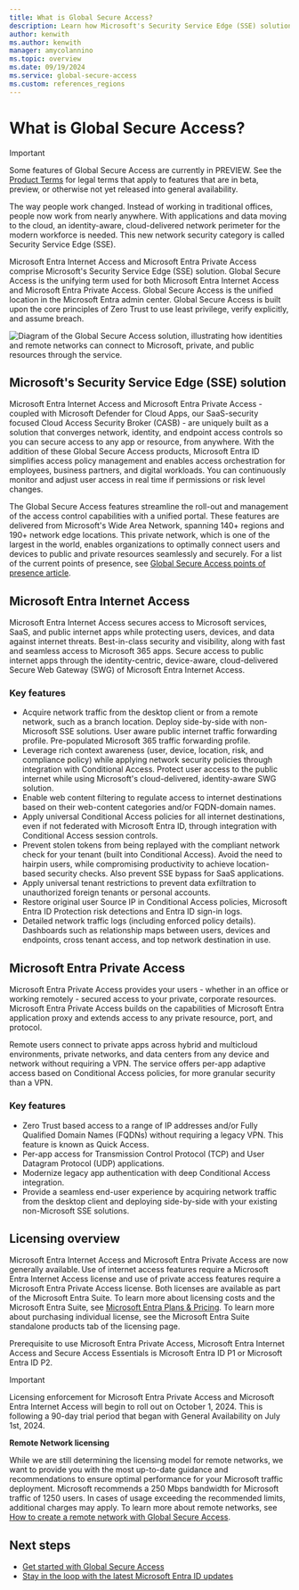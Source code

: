 ```yaml
---
title: What is Global Secure Access?
description: Learn how Microsoft's Security Service Edge (SSE) solution, Global Secure Access, provides network access control and visibility to users and devices inside and outside a traditional office.
author: kenwith
ms.author: kenwith
manager: amycolannino
ms.topic: overview
ms.date: 09/19/2024
ms.service: global-secure-access
ms.custom: references_regions
---
```


# What is Global Secure Access?

> [!IMPORTANT]
> Some features of Global Secure Access are currently in PREVIEW.
> See the [Product Terms](https://aka.ms/EntraPreviewsTermsOfUse) for legal terms that apply to features that are in beta, preview, or otherwise not yet released into general availability.

The way people work changed. Instead of working in traditional offices, people now work from nearly anywhere. With applications and data moving to the cloud, an identity-aware, cloud-delivered network perimeter for the modern workforce is needed. This new network security category is called Security Service Edge (SSE).

Microsoft Entra Internet Access and Microsoft Entra Private Access comprise Microsoft's Security Service Edge (SSE) solution. Global Secure Access is the unifying term used for both Microsoft Entra Internet Access and Microsoft Entra Private Access. Global Secure Access is the unified location in the Microsoft Entra admin center. Global Secure Access is built upon the core principles of Zero Trust to use least privilege, verify explicitly, and assume breach.

![Diagram of the Global Secure Access solution, illustrating how identities and remote networks can connect to Microsoft, private, and public resources through the service.](media/overview-what-is-global-secure-access/global-secure-access-diagram.png)

## Microsoft's Security Service Edge (SSE) solution

Microsoft Entra Internet Access and Microsoft Entra Private Access - coupled with Microsoft Defender for Cloud Apps, our SaaS-security focused Cloud Access Security Broker (CASB) - are uniquely built as a solution that converges network, identity, and endpoint access controls so you can secure access to any app or resource, from anywhere. With the addition of these Global Secure Access products, Microsoft Entra ID simplifies access policy management and enables access orchestration for employees, business partners, and digital workloads. You can continuously monitor and adjust user access in real time if permissions or risk level changes.

The Global Secure Access features streamline the roll-out and management of the access control capabilities with a unified portal. These features are delivered from Microsoft's Wide Area Network, spanning 140+ regions and 190+ network edge locations. This private network, which is one of the largest in the world, enables organizations to optimally connect users and devices to public and private resources seamlessly and securely. For a list of the current points of presence, see [Global Secure Access points of presence article](reference-points-of-presence.md).

## Microsoft Entra Internet Access

Microsoft Entra Internet Access secures access to Microsoft services, SaaS, and public internet apps while protecting users, devices, and data against internet threats. Best-in-class security and visibility, along with fast and seamless access to Microsoft 365 apps. Secure access to public internet apps through the identity-centric, device-aware, cloud-delivered Secure Web Gateway (SWG) of Microsoft Entra Internet Access.

### Key features

- Acquire network traffic from the desktop client or from a remote network, such as a branch location. Deploy side-by-side with non-Microsoft SSE solutions. User aware public internet traffic forwarding profile. Pre-populated Microsoft 365 traffic forwarding profile. 
- Leverage rich context awareness (user, device, location, risk, and compliance policy) while applying network security policies through integration with Conditional Access. Protect user access to the public internet while using Microsoft's cloud-delivered, identity-aware SWG solution. 
- Enable web content filtering to regulate access to internet destinations based on their web-content categories and/or FQDN-domain names. 
- Apply universal Conditional Access policies for all internet destinations, even if not federated with Microsoft Entra ID, through integration with Conditional Access session controls. 
- Prevent stolen tokens from being replayed with the compliant network check for your tenant (built into Conditional Access). Avoid the need to hairpin users, while compromising productivity to achieve location-based security checks. Also prevent SSE bypass for SaaS applications.   
- Apply universal tenant restrictions to prevent data exfiltration to unauthorized foreign tenants or personal accounts.
- Restore original user Source IP in Conditional Access policies, Microsoft Entra ID Protection risk detections and Entra ID sign-in logs. 
- Detailed network traffic logs (including enforced policy details). Dashboards such as relationship maps between users, devices and endpoints, cross tenant access, and top network destination in use.

## Microsoft Entra Private Access

Microsoft Entra Private Access provides your users - whether in an office or working remotely - secured access to your private, corporate resources. Microsoft Entra Private Access builds on the capabilities of Microsoft Entra application proxy and extends access to any private resource, port, and protocol.

Remote users connect to private apps across hybrid and multicloud environments, private networks, and data centers from any device and network without requiring a VPN. The service offers per-app adaptive access based on Conditional Access policies, for more granular security than a VPN.

### Key features

- Zero Trust based access to a range of IP addresses and/or Fully Qualified Domain Names (FQDNs) without requiring a legacy VPN. This feature is known as Quick Access.
- Per-app access for Transmission Control Protocol (TCP) and User Datagram Protocol (UDP) applications.
- Modernize legacy app authentication with deep Conditional Access integration.
- Provide a seamless end-user experience by acquiring network traffic from the desktop client and deploying side-by-side with your existing non-Microsoft SSE solutions.

## Licensing overview 
Microsoft Entra Internet Access and Microsoft Entra Private Access are now generally available. Use of internet access features require a Microsoft Entra Internet Access license and use of private access features require a Microsoft Entra Private Access license. Both licenses are available as part of the Microsoft Entra Suite. To learn more about licensing costs and the Microsoft Entra Suite, see [Microsoft Entra Plans & Pricing](https://www.microsoft.com/security/business/microsoft-entra-pricing). To learn more about purchasing individual license, see the Microsoft Entra Suite standalone products tab of the licensing page.

Prerequisite to use Microsoft Entra Private Access, Microsoft Entra Internet Access and Secure Access Essentials is Microsoft Entra ID P1 or Microsoft Entra ID P2.

> [!IMPORTANT]
> Licensing enforcement for Microsoft Entra Private Access and Microsoft Entra Internet Access will begin to roll out on October 1, 2024. This is following a 90-day trial period that began with General Availability on July 1st, 2024.

**Remote Network licensing**

While we are still determining the licensing model for remote networks, we want to provide you with the most up-to-date guidance and recommendations to ensure optimal performance for your Microsoft traffic deployment. Microsoft recommends a 250 Mbps bandwidth for Microsoft traffic of 1250 users. In cases of usage exceeding the recommended limits, additional charges may apply. To learn more about remote networks, see [How to create a remote network with Global Secure Access](how-to-create-remote-networks.md).




## Next steps

- [Get started with Global Secure Access](how-to-get-started-with-global-secure-access.md)
- [Stay in the loop with the latest Microsoft Entra ID updates](https://techcommunity.microsoft.com/t5/microsoft-entra-azure-ad-blog/bg-p/Identity)

